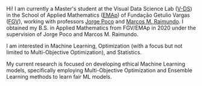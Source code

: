 Hi! I am currently a Master's student at the Visual Data Science Lab ([V-DS](http://www.visualdslab.com/)) in the School of Applied Mathematics ([EMAp](https://emap.fgv.br/)) of Fundação Getulio Vargas ([FGV](https://portal.fgv.br/)), working with professors [Jorge Poco](https://vgc.poly.edu/~jpocom/) and [Marcos M. Raimundo](https://marcosmrai.github.io/). I obtained my B.S. in Applied Mathematics from FGV/EMAp in 2020 under the supervision of Jorge Poco and Marcos M. Raimundo. 

I am interested in Machine Learning, Optimization (with a focus but not limited to Multi-Objective Optimization), and Statistics. 

My current research is focused on developing ethical Machine Learning models, specifically employing Multi-Objective Optimization and Ensemble Learning methods to learn fair ML models.

<!--
**viguardieiro/viguardieiro** is a ✨ _special_ ✨ repository because its `README.md` (this file) appears on your GitHub profile.

Here are some ideas to get you started:

- 🔭 I’m currently working on ...
- 🌱 I’m currently learning ...
- 👯 I’m looking to collaborate on ...
- 🤔 I’m looking for help with ...
- 💬 Ask me about ...
- 📫 How to reach me: ...
- 😄 Pronouns: ...
- ⚡ Fun fact: ...
-->
